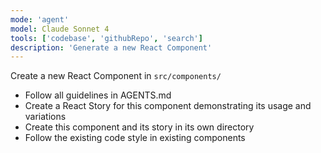 ```yaml
---
mode: 'agent'
model: Claude Sonnet 4
tools: ['codebase', 'githubRepo', 'search']
description: 'Generate a new React Component'
---
```


Create a new React Component in `src/components/`
* Follow all guidelines in AGENTS.md
* Create a React Story for this component demonstrating its usage and variations
* Create this component and its story in its own directory
* Follow the existing code style in existing components
